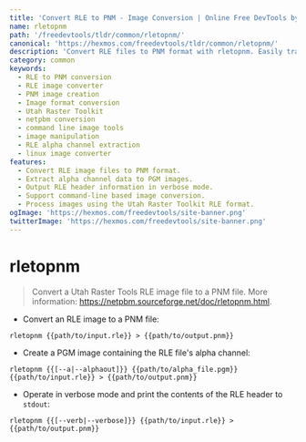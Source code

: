 ```yaml
---
title: 'Convert RLE to PNM - Image Conversion | Online Free DevTools by Hexmos'
name: rletopnm
path: '/freedevtools/tldr/common/rletopnm/'
canonical: 'https://hexmos.com/freedevtools/tldr/common/rletopnm/'
description: 'Convert RLE files to PNM format with rletopnm. Easily transform image files between these formats using this command-line tool. Free online tool, no registration required.'
category: common
keywords:
  - RLE to PNM conversion
  - RLE image converter
  - PNM image creation
  - Image format conversion
  - Utah Raster Toolkit
  - netpbm conversion
  - command line image tools
  - image manipulation
  - RLE alpha channel extraction
  - linux image converter
features:
  - Convert RLE image files to PNM format.
  - Extract alpha channel data to PGM images.
  - Output RLE header information in verbose mode.
  - Support command-line based image conversion.
  - Process images using the Utah Raster Toolkit RLE format.
ogImage: 'https://hexmos.com/freedevtools/site-banner.png'
twitterImage: 'https://hexmos.com/freedevtools/site-banner.png'
---
```


# rletopnm

> Convert a Utah Raster Tools RLE image file to a PNM file.
> More information: <https://netpbm.sourceforge.net/doc/rletopnm.html>.

- Convert an RLE image to a PNM file:

`rletopnm {{path/to/input.rle}} > {{path/to/output.pnm}}`

- Create a PGM image containing the RLE file's alpha channel:

`rletopnm {{[--a|--alphaout]}} {{path/to/alpha_file.pgm}} {{path/to/input.rle}} > {{path/to/output.pnm}}`

- Operate in verbose mode and print the contents of the RLE header to `stdout`:

`rletopnm {{[--verb|--verbose]}} {{path/to/input.rle}} > {{path/to/output.pnm}}`
